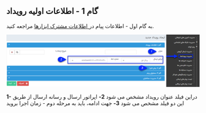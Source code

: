 ﻿## گام 1 - اطلاعات اولیه رویداد



  به گام اول - اطلاعات پیام در[ اطلاعات مشترک ابزارها](https://github.com/1stco/PayamGostarDocs/blob/master/help%202.5.4/Marketing/moshtarak-abzar/gam%20yk/gam-yk.md) مراجعه کنید.


![](advertising-sendingeventsms-firststep.png)

 **1-** دراین فیلد عنوان رویداد مشخص می شود
 **2-** اپراتور ارسال و رسانه ارسال از طریق این دو فیلد مشخص می شود
 **3-** جهت ادامه، باید به مرحله دوم - زمان اجرا بروید
 
 
